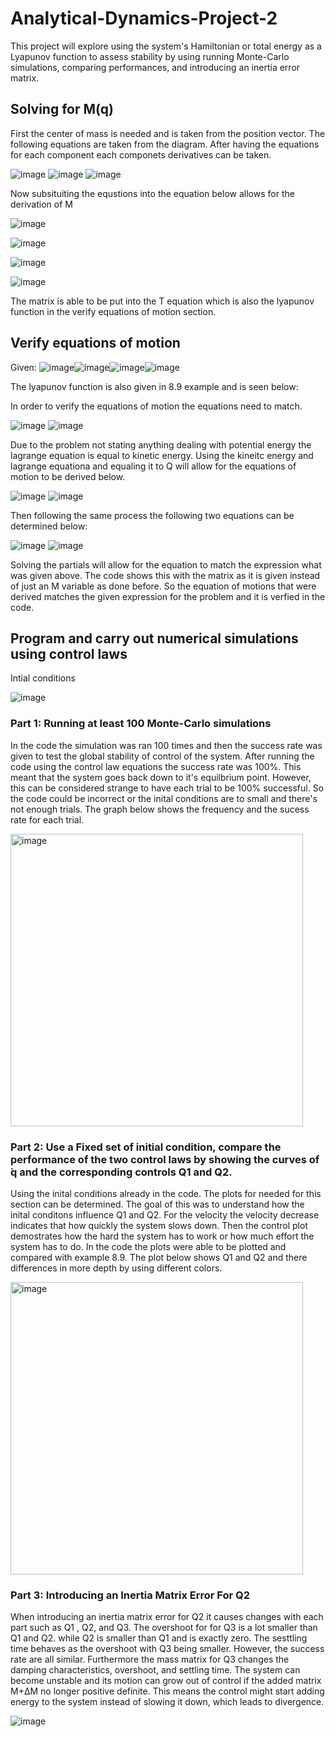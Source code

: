 # Analytical-Dynamics-Project-2
This project will explore using the system's Hamiltonian or total energy as a Lyapunov function to assess stability by using running Monte-Carlo simulations, comparing performances, and introducing an inertia error matrix. 
## Solving for M(q)
First the center of mass is needed and is taken from the position vector. The following equations are taken from the diagram. After having the equations for each component each componets derivatives can be taken.

![image](https://github.com/user-attachments/assets/8c977780-3259-4900-91ea-cbae055dbe4b)
![image](https://github.com/user-attachments/assets/4dbdd5b8-2062-42ea-a882-77e9524bb366)
![image](https://github.com/user-attachments/assets/c469c53a-7b6c-42d0-8a28-5c6a94c908fe)

Now subsituiting the equstions into the equation below allows for the derivation of M


![image](https://github.com/user-attachments/assets/3fe89aff-0a40-4825-9966-e3e170a8bccb)

![image](https://github.com/user-attachments/assets/f0d43415-6604-4ad6-9563-4aaa9ef7ae49)

![image](https://github.com/user-attachments/assets/89af6bbe-c5ea-4a55-bc9c-0db2e72e1cee)

![image](https://github.com/user-attachments/assets/02ef2f9e-869f-4046-af35-e5dc76d3e6e3)

The matrix is able to be put into the T equation which is also the lyapunov function in the verify equations of motion section. 

## Verify equations of motion
Given:
![image](https://github.com/user-attachments/assets/774d7171-5116-4da5-bcb7-df8a55f2d9b6)![image](https://github.com/user-attachments/assets/6bf5b842-98bc-480b-89ab-a52b46459bff)![image](https://github.com/user-attachments/assets/f761cb58-9e5d-41de-bfb0-3445abf59de6)![image](https://github.com/user-attachments/assets/d2e088ec-b504-4b8b-8d7d-47fcd6af9efd)


The lyapunov function is also given in 8.9 example and is seen below:

In order to verify the equations of motion the equations need to match.

![image](https://github.com/user-attachments/assets/9079f9f3-f03d-45a6-953c-7bf066655d04)
![image](https://github.com/user-attachments/assets/b2a1e1f4-a152-4175-bb56-b82a43f008aa)

Due to the problem not stating anything dealing with potential energy the lagrange equation is equal to kinetic energy. Using the kineitc energy and lagrange equationa and equaling it to Q will allow for the equations of motion to be derived below. 

![image](https://github.com/user-attachments/assets/1cdf5e3f-253c-4e38-894c-b15b6af94c74)
![image](https://github.com/user-attachments/assets/f69bde7c-fada-4bfb-824e-b277521532c0)

Then following the same process the following two equations can be determined below:

![image](https://github.com/user-attachments/assets/4743ca4f-dc4f-4bd5-89a5-4573150b2ce9)
![image](https://github.com/user-attachments/assets/a3bcf829-059b-4090-8121-54dfad917dec)


Solving the partials will allow for the equation to match the expression what was given above. The code shows this with the matrix as it is given instead of just an M variable as done before. So the equation of motions that were derived matches the given expression for the problem and it is verfied in the code.  

## Program and carry out numerical simulations using control laws
Intial conditions

![image](https://github.com/user-attachments/assets/c3eea7e9-b520-4dc5-9649-95dcd4671679)

### Part 1: Running at least 100 Monte-Carlo simulations
In the code the simulation was ran 100 times and then the success rate was given to test the global stability of control of the system. After running the code using the control law equations the success rate was 100%. This meant that the system goes back down to it's equilbrium point. However, this can be considered strange to have each trial to be 100% successful. So the code could be incorrect or the inital conditions are to small and there's not enough trials. The graph below shows the frequency and the sucess rate for each trial. 

<img width="468" alt="image" src="https://github.com/user-attachments/assets/bc0be9db-b838-4c8d-9c32-0d9d06594c89" />


### Part 2: Use a Fixed set of initial condition, compare the performance of the two control laws by showing the curves of  ̇q and the corresponding controls Q1 and Q2.
Using the inital conditions already in the code. The plots for needed for this section can be determined. The goal of this was to understand how the inital conditons influence Q1 and Q2. For the velocity the velocity decrease indicates that how quickly the system slows down. Then the control plot demostrates how the hard the system has to work or how much effort the system has to do. In the code the plots were able to be plotted and compared with example 8.9. The plot below shows Q1 and Q2 and there differences in more depth by using different colors. 

<img width="468" alt="image" src="https://github.com/user-attachments/assets/d19adb38-fb92-4d4d-8cf5-591bbbda01d1" />

### Part 3: Introducing an Inertia Matrix Error For Q2

When introducing an inertia matrix error for Q2 it causes changes with each part such as Q1 , Q2, and Q3. The overshoot for for Q3 is a lot smaller than Q1 and Q2. while Q2 is smaller than Q1 and is exactly zero. The sesttling time behaves as the overshoot with Q3 being smaller. However, the success rate are all similar. Furthermore the mass matrix for Q3 changes the damping characteristics, overshoot, and settling time. 
The system can become unstable and its motion can grow out of control if the added matrix M+ΔM no longer positive definite. This means the control might start adding energy to the system instead of slowing it down, which leads to divergence.

![image](https://github.com/user-attachments/assets/f8ea0f9f-534d-40bf-8ee0-f0ef6c4a4496)




